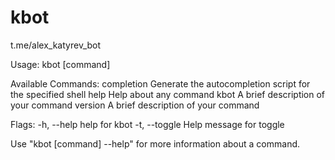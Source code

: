 # kbot

t.me/alex_katyrev_bot


Usage:
  kbot [command]

Available Commands:
  completion  Generate the autocompletion script for the specified shell
  help        Help about any command
  kbot        A brief description of your command
  version     A brief description of your command

Flags:
  -h, --help     help for kbot
  -t, --toggle   Help message for toggle

Use "kbot [command] --help" for more information about a command.
